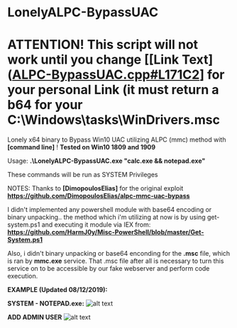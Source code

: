 # LonelyALPC-BypassUAC
# ATTENTION! This script will not work until you change [[Link Text]([ALPC-BypassUAC.cpp#L171C2](Lonely-alpc-mmc-uac-bypass/ALPC-BypassUAC/ALPC-BypassUAC.cpp#L171C2)] for your personal Link (it must return a b64 for your C:\\Windows\\tasks\\WinDrivers.msc
Lonely x64 binary to Bypass Win10 UAC utilizing ALPC (mmc) method with **[command line]** !
**Tested on Win10 1809 and 1909** 

Usage: **.\LonelyALPC-BypassUAC.exe "calc.exe && notepad.exe"** 

These commands will be run as SYSTEM Privileges

NOTES:
Thanks to **[DimopoulosElias]** for the original exploit
**https://github.com/DimopoulosElias/alpc-mmc-uac-bypass** 

I didn't implemented any powershell module with base64 encoding or binary unpacking.. the method which i'm utilizing at now  is by using get-system.ps1 and executing it module via IEX from: 
**https://github.com/HarmJ0y/Misc-PowerShell/blob/master/Get-System.ps1** 

Also, i didn't binary unpacking or base64 enconding for the **.msc** file, which is ran by **mmc.exe**  service. That .msc file after all is necessary to turn this service on to be accessible by our fake webserver and perform code execution.

**EXAMPLE (Updated 08/12/2019):**

**SYSTEM - NOTEPAD.exe:**
![alt text](1.png)

**ADD ADMIN USER**
![alt text](2.png)
